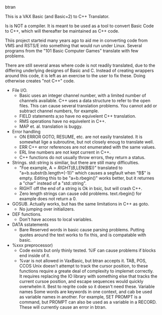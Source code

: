 btran

This is a VAX Basic (and Basic+2) to C++ Translator.

Is is NOT a compiler. It is meant to be used as a tool to convert Basic Code
to C++, which will thereafter be maintained as C++ code.

Thiis project starteid many years ago to aid me in converting code from VMS and
RSTS/E into something that would run under Linux. Several programs from the
"101 Basic Computer Games" translate with few problems.

There are still several areas where code is not readily translated, due to the
differing underlying designes of Basic and C. Instead of creating wrappers
around this code, it is left as an exercise to the user to fix these.
Doing otherwise creates "not C++" code.

- File I/O.
	- Basic uses an integer channel number, with a limited number of
	  channels available. C++ uses a data structure to refer to the open
	  files. This can cause several translation problems. You cannot add
	  or subtract channel numbers, for example.
	- FIELD statements a;so have no equivelent C++ translation.
	- RMS operations have no equivelent in C++.
	- MAP et. al. translation is buggy.
- Error handling
	- ON ERROR GOTO, RESUME, etc. are not easily translated. It is somewhat
	  lige a subroutine, but not closely enoug to translate well.
	- ERR C++ error references are not enumerated with the same values.
	- ERL line numbers are not kept current in C++.
	- C++ functions do not usually throw errors, they return a status.
- Strings. std::string is similiar, but there are still many difficulties.
	- "Foe example, A$=RIGHT(B$,LEN(B$))" translated to 
	  "a=b.substr(b.length*(-1))" which causes a segfault when "B$" is
	  empty. Editing this to be "a=b.rbegin()" works better, but it
	  returnes a "char" instead of a "std::string".
	- RIGHT off the end of a string is Ok in bsic, but will crash C++.
	- Zero length strings can cause odd problems. text.rbegin() for
	  example does not return a 0.
- GOSUB. Actually works, but has the same limitations in C++ as goto.
	- No jumping over initializers.
- DEF functions.
	- Don't have access to local variables.
- DATA sstatements
	- Bare Reserved words in basic cause parsing problems. Putting quotes
	  around the text works to fix this, and is compatable with basic.
- %xxx preprocessor)
	- Code exists but only thinly tested. %IF can cause problems if blocks
	  end inside of it.
	- %var is not allowed in VaxBasic, but btran accepts it.
TAB, POS, CCOS
	Unix doesn't attempt to track the cursor position, to these functions
	require a greate deal of complexity to implemet correctly. It requires
	replacing the IO library with something else that tracks the current
	cursoe position, and escape sequences would quickly overwhelm it.
	Best to reqrite code so it doesn't need these.
Variable names
	Some words are keywords in one context, and cab be used as variable
	names in another. For example, SET PROMPT is a command, but PROMPT 
	can also be used as a variable in a RECORD. These will currently 
	cause an error in btran.


